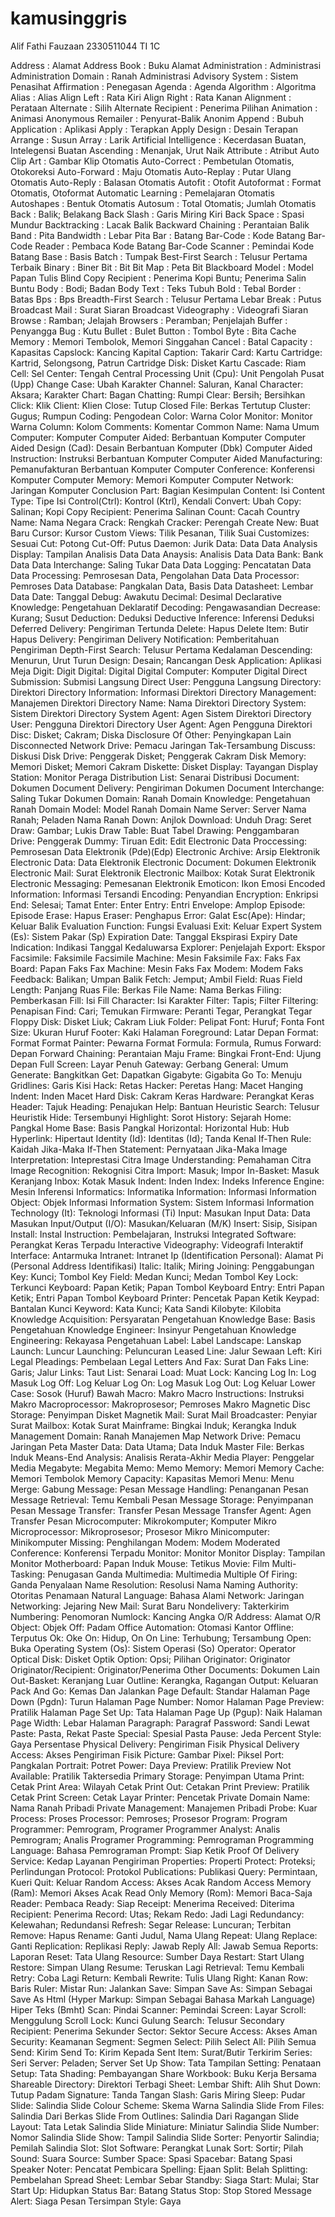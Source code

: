# kamusinggris
Alif Fathi Fauzaan
2330511044
TI 1C


Address  :	Alamat
Address Book  :	Buku Alamat
Administration  :	Administrasi
Administration Domain  :	Ranah Administrasi
Advisory System  :	Sistem Penasihat
Affirmation  :	Penegasan
Agenda  :	Agenda
Algorithm  :	Algoritma
Alias  :	Alias
Align Left  :	Rata Kiri
Align Right  :	Rata Kanan
Alignment  :	Perataan
Alternate  :	Silih
Alternate Recipient  :	Penerima Pilihan
Animation  :	Animasi
Anonymous Remailer  :	Penyurat-Balik Anonim
Append  :	Bubuh
Application  :	Aplikasi
Apply  :	Terapkan
Apply Design  :	Desain Terapan
Arrange  :	Susun
Array  :	Larik
Artificial Intelligence  :	Kecerdasan Buatan, Intelegensi Buatan
Ascending  :	Menanjak, Urut Naik
Attribute  :	Atribut
Auto Clip Art  :	Gambar Klip Otomatis
Auto-Correct  :	Pembetulan Otomatis, Otokoreksi
Auto-Forward  :	Maju Otomatis
Auto-Replay  :	Putar Ulang Otomatis
Auto-Reply  :	Balasan Otomatis
Autofit  :	Otofit
Autoformat  :	Format Otomatis, Otoformat
Automatic Learning  :	Pemelajaran Otomatis
Autoshapes  :	Bentuk Otomatis
Autosum  :	Total Otomatis; Jumlah Otomatis
Back  :	Balik; Belakang
Back Slash  :	Garis Miring Kiri
Back Space  :	Spasi Mundur
Backtracking  :	Lacak Balik
Backward Chaining  :	Perantaian Balik
Band  :	Pita
Bandwidth  :	Lebar Pita
Bar  :	Batang
Bar-Code  :	Kode Batang
Bar-Code Reader  :	Pembaca Kode Batang
Bar-Code Scanner  :	Pemindai Kode Batang
Base  :	Basis
Batch  :	Tumpak
Best-First Search  :	Telusur Pertama Terbaik
Binary  :	Biner
Bit  :	Bit
Bit Map  :	Peta Bit
Blackboard Model  :	Model Papan Tulis
Blind Copy Recipient  :	Penerima Kopi Buntu; Penerima Salin Buntu
Body  :	Bodi; Badan
Body Text  :	Teks Tubuh
Bold  :	Tebal
Border  :	Batas
Bps  :	Bps
Breadth-First Search  :	Telusur Pertama Lebar
Break  :	Putus
Broadcast Mail  :	Surat Siaran
Broadcast Videography  :	Videografi Siaran
Browse  :	Ramban; Jelajah
Browsers   :	Peramban; Penjelajah
Buffer  :	Penyangga
Bug  :	Kutu
Bullet  :	Bulet
Button  :	Tombol
Byte  :	Bita
Cache Memory  :	Memori Tembolok, Memori Singgahan
Cancel  :	Batal
Capacity  :	Kapasitas
Capslock:	Kancing Kapital
Caption:	Takarir
Card:	Kartu
Cartridge:	Kartrid, Selongsong, Patrun
Cartridge Disk:	Disket Kartu
Cascade:	Riam
Cell:	Sel
Center:	Tengah
Central Processing Unit (Cpu):	Unit Pengolah Pusat (Upp)
Change Case:	Ubah Karakter
Channel:	Saluran, Kanal
Character:	Aksara; Karakter
Chart:	Bagan
Chatting:	Rumpi
Clear:	Bersih; Bersihkan
Click:	Klik
Client:	Klien
Close:	Tutup
Closed File:	Berkas Tertutup
Cluster:	Gugus; Rumpun
Coding:	Pengodean
Color:	Warna
Color Monitor:	Monitor Warna
Column:	Kolom
Comments:	Komentar
Common Name:	Nama Umum
Computer:	Komputer
Computer Aided:	Berbantuan Komputer
Computer Aided Design (Cad):	Desain Berbantuan Komputer (Dbk)
Computer Aided Instruction:	Instruksi Berbantuan Komputer
Computer Aided Manufacturing:	Pemanufakturan Berbantuan Komputer
Computer Conference:	Konferensi Komputer
Computer Memory:	Memori Komputer
Computer Network:	Jaringan Komputer
Conclusion Part:	Bagian Kesimpulan
Content:	Isi
Content Type:	Tipe Isi
Control(Ctrl):	Kontrol (Ktrl), Kendali
Convert:	Ubah
Copy:	Salinan; Kopi
Copy Recipient:	Penerima Salinan
Count:	Cacah
Country Name:	Nama Negara
Crack:	Rengkah
Cracker:	Perengah
Create New:	Buat Baru
Cursor:	Kursor
Custom Views:	Tilik Pesanan, Tilik Suai
Customizes:	Sesuai
Cut:	Potong
Cut-Off:	Putus
Daemon:	Jurik
Data:	Data
Data Analysis Display:	Tampilan Analisis Data
Data Anaysis:	Analisis Data
Data Bank:	Bank Data
Data Interchange:	Saling Tukar Data
Data Logging:	Pencatatan Data
Data Processing:	Pemrosesan Data, Pengolahan Data
Data Processor:	Pemroses Data
Database:	Pangkalan Data, Basis Data
Datasheet:	Lembar Data
Date:	Tanggal
Debug:	Awakutu
Decimal:	Desimal
Declarative Knowledge:	Pengetahuan Deklaratif
Decoding:	Pengawasandian
Decrease:	Kurang; Susut
Deduction:	Deduksi
Deductive Inference:	Inferensi Deduksi
Deferred Delivery:	Pengiriman Tertunda
Delete:	Hapus
Delete Item:	Butir Hapus
Delivery:	Pengiriman
Delivery Notification:	Pemberitahuan Pengiriman
Depth-First Search:	Telusur Pertama Kedalaman
Descending:	Menurun, Urut Turun
Design:	Desain; Rancangan
Desk Application:	Aplikasi Meja
Digit:	Digit
Digital:	Digital
Digital Computer:	Komputer Digital
Direct Submission:	Submisi Langsung
Direct User:	Pengguna Langsung
Directory:	Direktori
Directory Information:	Informasi Direktori
Directory Management:	Manajemen Direktori
Directory Name:	Nama Direktori
Directory System:	Sistem Direktori
Directory System Agent:	Agen Sistem Direktori
Directory User:	Pengguna Direktori
Directory User Agent:	Agen Pengguna Direktori
Disc:	Disket; Cakram; Diska
Disclosure Of Other:	Penyingkapan Lain
Disconnected Network Drive:	Pemacu Jaringan Tak-Tersambung
Discuss:	Diskusi
Disk Drive:	Penggerak Disket; Penggerak Cakram
Disk Memory:	Memori Disket; Memori Cakram
Diskette:	Disket
Display:	Tayangan
Display Station:	Monitor Peraga
Distribution List:	Senarai Distribusi
Document:	Dokumen
Document Delivery:	Pengiriman Dokumen
Document Interchange:	Saling Tukar Dokumen
Domain:	Ranah
Domain Knowledge:	Pengetahuan Ranah
Domain Model:	Model Ranah
Domain Name Server:	Server Nama Ranah; Peladen Nama Ranah
Down:	Anjlok
Download:	Unduh
Drag:	Seret
Draw:	Gambar; Lukis
Draw Table:	Buat Tabel
Drawing:	Penggambaran
Drive:	Penggerak
Dummy:	Tiruan
Edit:	Edit
Electronic Data Proccessing:	Pemrosesan Data Elektronik (Pde)(Edp)
Electronic Archive:	Arsip Elektronik
Electronic Data:	Data Elektronik
Electronic Document:	Dokumen Elektronik
Electronic Mail:	Surat Elektronik
Electronic Mailbox:	Kotak Surat Elektronik
Electronic Messaging:	Pemesanan Elektronik
Emoticon:	Ikon Emosi
Encoded Information:	Informasi Tersandi
Encoding:	Penyandian
Encryption:	Enkripsi
End:	Selesai; Tamat
Enter:	Enter
Entry:	Entri
Envelope:	Amplop
Episode:	Episode
Erase:	Hapus
Eraser:	Penghapus
Error:	Galat
Esc(Ape):	Hindar; Keluar Balik
Evaluation Function:	Fungsi Evaluasi
Exit:	Keluar
Expert System (Es):	Sistem Pakar (Sp)
Expiration Date:	Tanggal Ekspirasi
Expiry Date Indication:	Indikasi Tanggal Kedaluwarsa
Explorer:	Penjelajah
Export:	Ekspor
Facsimile:	Faksimile
Facsimile Machine:	Mesin Faksimile
Fax:	Faks
Fax Board:	Papan Faks
Fax Machine:	Mesin Faks
Fax Modem:	Modem Faks
Feedback:	Balikan; Umpan Balik
Fetch:	Jemput; Ambil
Field:	Ruas
Field Length:	Panjang Ruas
File:	Berkas
File Name:	Nama Berkas
Filing:	Pemberkasan
Fill:	Isi
Fill Character:	Isi Karakter
Filter:	Tapis; Filter
Filtering:	Penapisan
Find:	Cari; Temukan
Firmware:	Peranti Tegar, Perangkat Tegar
Floppy Disk:	Disket Liuk; Cakram Liuk
Folder:	Pelipat
Font:	Huruf; Fonta
Font Size:	Ukuran Huruf
Footer:	Kaki Halaman
Foreground:	Latar Depan
Format:	Format
Format Painter:	Pewarna Format
Formula:	Formula, Rumus
Forward:	Depan
Forward Chaining:	Perantaian Maju
Frame:	Bingkai
Front-End:	Ujung Depan
Full Screen:	Layar Penuh
Gateway:	Gerbang
General:	Umum
Generate:	Bangkitkan
Get:	Dapatkan
Gigabyte:	Gigabita
Go To:	Menuju
Gridlines:	Garis Kisi
Hack:	Retas
Hacker:	Peretas
Hang:	Macet
Hanging Indent:	Inden Macet
Hard Disk:	Cakram Keras
Hardware:	Perangkat Keras
Header:	Tajuk
Heading:	Penajukan
Help:	Bantuan
Heuristic Search:	Telusur Heuristik
Hide:	Tersembunyi
Highlight:	Sorot
History:	Sejarah
Home:	Pangkal
Home Base:	Basis Pangkal
Horizontal:	Horizontal
Hub:	Hub
Hyperlink:	Hipertaut
Identity (Id):	Identitas (Id); Tanda Kenal
If-Then Rule:	Kaidah Jika-Maka
If-Then Statement:	Pernyataan Jika-Maka
Image Interpretation:	Inteprestasi Citra
Image Understanding:	Pemahaman Citra
Image Recognition:	Rekognisi Citra
Import:	Masuk; Impor
In-Basket:	Masuk Keranjang
Inbox:	Kotak Masuk
Indent:	Inden
Index:	Indeks
Inference Engine:	Mesin Inferensi
Informatics:	Informatika
Information:	Informasi
Information Object:	Objek Informasi
Information System:	Sistem Informasi
Information Technology (It):	Teknologi Informasi (Ti)
Input:	Masukan
Input Data:	Data Masukan
Input/Output (I/O):	Masukan/Keluaran (M/K)
Insert:	Sisip, Sisipan
Install:	Instal
Instruction:	Pembelajaran, Instruksi
Integrated Software:	Perangkat Keras Terpadu
Interactive Videography:	Videografi Interaktif
Interface:	Antarmuka
Intranet:	Intranet
Ip (Identification Personal):	Alamat Pi (Personal Address Identifikasi)
Italic:	Italik; Miring
Joining:	Penggabungan
Key:	Kunci; Tombol
Key Field:	Medan Kunci; Medan Tombol
Key Lock:	Terkunci
Keyboard:	Papan Ketik; Papan Tombol
Keyboard Entry:	Entri Papan Ketik; Entri Papan Tombol
Keyboard Printer:	Pencetak Papan Ketik
Keypad:	Bantalan Kunci
Keyword:	Kata Kunci; Kata Sandi
Kilobyte:	Kilobita
Knowledge Acquisition:	Persyaratan Pengetahuan
Knowledge Base:	Basis Pengetahuan
Knowledge Engineer:	Insinyur Pengetahuan
Knowledge Engineering:	Rekayasa Pengetahuan
Label:	Label
Landscape:	Lanskap
Launch:	Luncur
Launching:	Peluncuran
Leased Line:	Jalur Sewaan
Left:	Kiri
Legal Pleadings:	Pembelaan Legal
Letters And Fax:	Surat Dan Faks
Line:	Garis; Jalur
Links:	Taut
List:	Senarai
Load:	Muat
Lock:	Kancing
Log In:	Log Masuk
Log Off:	Log Keluar
Log On:	Log Masuk
Log Out:	Log Keluar
Lower Case:	Sosok (Huruf) Bawah
Macro:	Makro
Macro Instructions:	Instruksi Makro
Macroprocessor:	Makroprosesor; Pemroses Makro
Magnetic Disc Storage:	Penyimpan Disket Magnetik
Mail:	Surat
Mail Broadcaster:	Penyiar Surat
Mailbox:	Kotak Surat
Mainframe:	Bingkai Induk; Kerangka Induk
Management Domain:	Ranah Manajemen
Map Network Drive:	Pemacu Jaringan Peta
Master Data:	Data Utama; Data Induk
Master File:	Berkas Induk
Means-End Analysis:	Analisis Rerata-Akhir
Media Player:	Penggelar Media
Megabyte:	Megabita
Memo:	Memo
Memory:	Memori
Memory Cache:	Memori Tembolok
Memory Capacity:	Kapasitas Memori
Menu:	Menu
Merge:	Gabung
Message:	Pesan
Message Handling:	Penanganan Pesan
Message Retrieval:	Temu Kembali Pesan
Message Storage:	Penyimpanan Pesan
Message Transfer:	Transfer Pesan
Message Transfer Agent:	Agen Transfer Pesan
Microcomputer:	Mikrokomputer; Komputer Mikro
Microprocessor:	Mikroprosesor; Prosesor Mikro
Minicomputer:	Minikomputer
Missing:	Penghilangan
Modem:	Modem
Moderated Conference:	Konferensi Terpadu
Monitor:	Monitor
Monitor Display:	Tampilan Monitor
Motherboard:	Papan Induk
Mouse:	Tetikus
Movie:	Film
Multi-Tasking:	Penugasan Ganda
Multimedia:	Multimedia
Multiple Of Firing:	Ganda Penyalaan
Name Resolution:	Resolusi Nama
Naming Authority:	Otoritas Penamaan
Natural Language:	Bahasa Alami
Network:	Jaringan
Networking:	Jejaring
New Mail:	Surat Baru
Nondelivery:	Takterkirim
Numbering:	Penomoran
Numlock:	Kancing Angka
O/R Address:	Alamat O/R
Object:	Objek
Off:	Padam
Office Automation:	Otomasi Kantor
Offline:	Terputus
Ok:	Oke
On:	Hidup, On
On Line:	Terhubung; Tersambung
Open:	Buka
Operating System (Os):	Sistem Operasi (So)
Operator:	Operator
Optical Disk:	Disket Optik
Option:	Opsi; Pilihan
Originator:	Originator
Originator/Recipient:	Originator/Penerima
Other Documents:	Dokumen Lain
Out-Basket:	Keranjang Luar
Outline:	Kerangka, Ragangan
Output:	Keluaran
Pack And Go:	Kemas Dan Jalankan
Page Default:	Standar Halaman
Page Down (Pgdn):	Turun Halaman
Page Number:	Nomor Halaman
Page Preview:	Pratilik Halaman
Page Set Up:	Tata Halaman
Page Up (Pgup):	Naik Halaman
Page Width:	Lebar Halaman
Paragraph:	Paragraf
Password:	Sandi Lewat
Paste:	Pasta, Rekat
Paste Special:	Spesial Pasta
Pause:	Jeda
Percent Style:	Gaya Persentase
Physical Delivery:	Pengiriman Fisik
Physical Delivery Access:	Akses Pengiriman Fisik
Picture:	Gambar
Pixel:	Piksel
Port:	Pangkalan
Portrait:	Potret
Power:	Daya
Preview:	Pratilik
Preview Not Available:	Pratilik Taktersedia
Primary Storage:	Penyimpan Utama
Print:	Cetak
Print Area:	Wilayah Cetak
Print Out:	Cetakan
Print Preview:	Pratilik Cetak
Print Screen:	Cetak Layar
Printer:	Pencetak
Private Domain Name:	Nama Ranah Pribadi
Private Management:	Manajemen Pribadi
Probe:	Kuar
Process:	Proses
Processor:	Pemroses; Prosesor
Program:	Program
Programmer:	Pemrogram, Programer
Programmer Analyst:	Analis Pemrogram; Analis Programer
Programming:	Pemrograman
Programming Language:	Bahasa Pemrograman
Prompt:	Siap Ketik
Proof Of Delivery Service:	Kedap Layanan Pengiriman
Properties:	Properti
Protect:	Proteksi; Perlindungan
Protocol:	Protokol
Publications:	Publikasi
Query:	Permintaan, Kueri
Quit:	Keluar
Random Access:	Akses Acak
Random Access Memory (Ram):	Memori Akses Acak
Read Only Memory (Rom):	Memori Baca-Saja
Reader:	Pembaca
Ready:	Siap
Receipt:	Menerima
Received:	Diterima
Recipient:	Penerima
Record:	Utas; Rekam
Redo:	Jadi Lagi
Redundancy:	Kelewahan; Redundansi
Refresh:	Segar
Release:	Luncuran; Terbitan
Remove:	Hapus
Rename:	Ganti Judul, Nama Ulang
Repeat:	Ulang
Replace:	Ganti
Replication:	Replikasi
Reply:	Jawab
Reply All:	Jawab Semua
Reports:	Laporan
Reset:	Tata Ulang
Resource:	Sumber Daya
Restart:	Start Ulang
Restore:	Simpan Ulang
Resume:	Teruskan Lagi
Retrieval:	Temu Kembali
Retry:	Coba Lagi
Return:	Kembali
Rewrite:	Tulis Ulang
Right:	Kanan
Row:	Baris
Ruler:	Mistar
Run:	Jalankan
Save:	Simpan
Save As:	Simpan Sebagai
Save As Html (Hyper Markup:	Simpan Sebagai Bahasa Markah Language) Hiper Teks (Bmht)
Scan:	Pindai
Scanner:	Pemindai
Screen:	Layar
Scroll:	Menggulung
Scroll Lock:	Kunci Gulung
Search:	Telusur
Secondary Recipient:	Penerima Sekunder
Sector:	Sektor
Secure Access:	Akses Aman
Security:	Keamanan
Segment:	Segmen
Select:	Pilih
Select All:	Pilih Semua
Send:	Kirim
Send To:	Kirim Kepada
Sent Item:	Surat/Butir Terkirim
Series:	Seri
Server:	Peladen; Server
Set Up Show:	Tata Tampilan
Setting:	Penataan
Setup:	Tata
Shading:	Pembayangan
Share Workbook:	Buku Kerja Bersama
Shareable Directory:	Direktori Terbagi
Sheet:	Lembar
Shift:	Alih
Shut Down:	Tutup Padam
Signature:	Tanda Tangan
Slash:	Garis Miring
Sleep:	Pudar
Slide:	Salindia
Slide Colour Scheme:	Skema Warna Salindia
Slide From Files:	Salindia Dari Berkas
Slide From Outlines:	Salindia Dari Ragangan
Slide Layout:	Tata Letak Salindia
Slide Miniature:	Miniatur Salindia
Slide Number:	Nomor Salindia
Slide Show:	Tampil Salindia
Slide Sorter:	Penyortir Salindia; Pemilah Salindia
Slot:	Slot
Software:	Perangkat Lunak
Sort:	Sortir; Pilah
Sound:	Suara
Source:	Sumber
Space:	Spasi
Spacebar:	Batang Spasi
Speaker Noter:	Pencatat Pembicara
Spelling:	Ejaan
Split:	Belah
Splitting:	Pembelahan
Spread Sheet:	Lembar Sebar
Standby:	Siaga
Start:	Mulai; Star
Start Up:	Hidupkan
Status Bar:	Batang Status
Stop:	Stop
Stored Message Alert:	Siaga Pesan Tersimpan
Style:	Gaya






